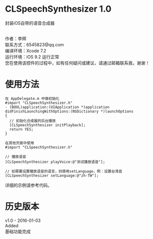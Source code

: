 # CLSpeechSynthesizer 1.0
封装iOS自带的语音合成器

<br />
作者：李辉 <br />
联系方式：6545823@qq.com <br />
编译环境：Xcode 7.2 <br />
运行环境：iOS 9.2 运行正常 <br />
您在使用该控件的过程中，如有任何疑问或建议，请通过邮箱联系我，谢谢！ <br />


使用方法
===============

    在 AppDelegate.m 中做初始化
    #import "CLSpeechSynthesizer.h"
    - (BOOL)application:(UIApplication *)application didFinishLaunchingWithOptions:(NSDictionary *)launchOptions
    {
      // 初始化合成器的后台播放
      [CLSpeechSynthesizer initPlayback];
      return YES;
    }
    
    在其他页面中使用
    #import "CLSpeechSynthesizer.h"
      
    // 播放语音
    [CLSpeechSynthesizer playVoice:@"测试播放语音"];
      
    // 如需要设置播放语音的语言，则使用setLanguage，例：设置台湾音
    [CLSpeechSynthesizer setLanguage:@"zh-TW"];
      

详细的示例请参考代码。 <br />

历史版本
===============
v1.0 - 2016-01-03 <br />
Added <br />
基础功能完成 <br />
